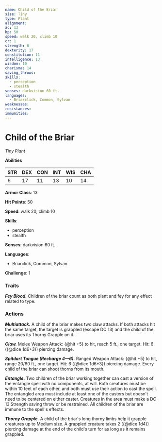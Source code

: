 ```yaml
---
name: Child of the Briar
size: Tiny
type: Plant
alignment: 
ac: 13
hp: 50
speed: walk 20, climb 10
cr: 1
strength: 6
dexterity: 17
constitution: 11
intelligence: 13
wisdom: 10
charisma: 14
saving_throws:
skills:
  - perception
  - stealth
senses: darkvision 60 ft.
languages:
  - Briarclick, Common, Sylvan
weaknesses:
resistances:
immunities:
---
```


# Child of the Briar

*Tiny Plant*

**Abilities**

| STR | DEX | CON | INT | WIS | CHA |
| --- | --- | --- | --- | --- | --- |
| 6 | 17 | 11 | 13 | 10 | 14 |

**Armor Class**: 13

**Hit Points**: 50

**Speed**: walk 20, climb 10

**Skills**:
  - perception
  - stealth

**Senses**: darkvision 60 ft.

**Languages**:
  - Briarclick, Common, Sylvan

**Challenge**: 1

### Traits
***Fey Blood.*** Children of the briar count as both plant and fey for any effect related to type.

### Actions
***Multiattack.*** A child of the briar makes two claw attacks. If both attacks hit the same target, the target is grappled (escape DC 13) and the child of the briar uses its Thorny Grapple on it.

***Claw.*** Melee Weapon Attack: {@hit +5} to hit, reach 5 ft., one target. Hit: 6 ({@dice 1d6+3}) piercing damage.

***Spitdart Tongue (Recharge 4—6).*** Ranged Weapon Attack: {@hit +5} to hit, range 20/60 ft., one target. Hit: 6 ({@dice 1d6+3}) piercing damage. Every child of the briar can shoot thorns from its mouth.

***Entangle.*** Two children of the briar working together can cast a version of the entangle spell with no components, at will. Both creatures must be within 10 feet of each other, and both must use their action to cast the spell. The entangled area must include at least one of the casters but doesn't need to be centered on either caster. Creatures in the area must make a DC 13 Strength saving throw or be restrained. All children of the briar are immune to the spell's effects.

***Thorny Grapple.*** A child of the briar's long thorny limbs help it grapple creatures up to Medium size. A grappled creature takes 2 ({@dice 1d4}) piercing damage at the end of the child's turn for as long as it remains grappled.

